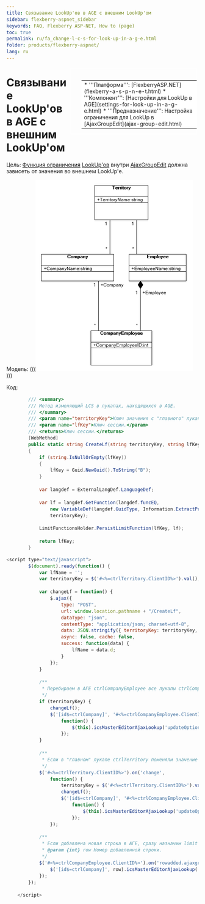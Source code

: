 ```yaml
---
title: Связывание LookUp'ов в AGE с внешним LookUp'ом
sidebar: flexberry-aspnet_sidebar
keywords: FAQ, Flexberry ASP-NET, How to (page)
toc: true
permalink: ru/fa_change-l-c-s-for-look-up-in-a-g-e.html
folder: products/flexberry-aspnet/
lang: ru
---
```


<div style="margin:5px; padding-left:28px; float:right; width:60%; outline:1px solid white;">
<br>
<table border="0" width="100%" bgcolor="#6495ED">
<tbody><tr><td bgcolor="#FFFFFF">
* '''Платформа''': [FlexberryASP.NET](flexberry-a-s-p-n-e-t.html)
* '''Компонент''': [Настройки для LookUp в AGE](settings-for-look-up-in-a-g-e.html)
* '''Предназначение''': Настройка ограничения для LookUp в [AjaxGroupEdit](ajax-group-edit.html) 
</td>
</tr></tbody></table></a>
</div>



# Связывание LookUp'ов в AGE с внешним LookUp'ом
Цель: 
[Функция ограничения](limit-function.html) [LookUp'ов](master-editor-ajax-look-up.html) внутри [AjaxGroupEdit](ajax-group-edit.html) должна зависеть от значения во внешнем LookUp'е.


Модель:
(((![](/images/pages/img/page/ChangeLCSForLookUpInAGE/model04122015.png))))

Код:
```cs
        /// <summary>
        /// Метод изменяющий LCS в лукапах, находящихся в AGE.
        /// </summary>
        /// <param name="territoryKey">Ключ значения с "главного" лукапа.</param>
        /// <param name="lfKey">Ключ сессии.</param>
        /// <returns>Ключ сессии.</returns>
        [WebMethod]
        public static string CreateLf(string territoryKey, string lfKey)
        {
            if (string.IsNullOrEmpty(lfKey))
            {
                lfKey = Guid.NewGuid().ToString("B");
            }

            var langdef = ExternalLangDef.LanguageDef;

            var lf = langdef.GetFunction(langdef.funcEQ,
                new VariableDef(langdef.GuidType, Information.ExtractPropertyName<Company>(x => x.Territory)),
                territoryKey);

            LimitFunctionsHolder.PersistLimitFunction(lfKey, lf);

            return lfKey;
        }
```
```javascript
<script type="text/javascript">
        $(document).ready(function() {
            var lfName = '';
            var territoryKey = $('#<%=ctrlTerritory.ClientID%>').val();

            var changeLf = function() {
                $.ajax({
                    type: "POST",
                    url: window.location.pathname + "/CreateLf",
                    dataType: "json",
                    contentType: "application/json; charset=utf-8",
                    data: JSON.stringify({ territoryKey: territoryKey, lfKey: lfName }),
                    async: false, cache: false,
                    success: function(data) {
                        lfName = data.d;
                    }
                });
            }

            /**
             * Перебираем в АГЕ ctrlCompanyEmployee все лукапы ctrlCompany и проставляем им измененный limit function.
             */
            if (territoryKey) {
                changeLf();
                $('[id$=ctrlCompany]', '#<%=ctrlCompanyEmployee.ClientID%>').each(
                    function() {
                        $(this).icsMasterEditorAjaxLookup('updateOptions', { lookup: { LFName: lfName } });
                    });
            }

            /**
             * Если в "главном" лукапе ctrlTerritory поменяли значение - то переопределяем все лукапы ctrlCompany в АГЕ ctrlCompanyEmployee.
             */
            $('#<%=ctrlTerritory.ClientID%>').on('change',
                function() {
                    territoryKey = $('#<%=ctrlTerritory.ClientID%>').val();
                    changeLf();
                    $('[id$=ctrlCompany]', '#<%=ctrlCompanyEmployee.ClientID%>').each(
                        function() {
                            $(this).icsMasterEditorAjaxLookup('updateOptions', { lookup: { LFName: lfName } });
                        });
                });

            /**
             * Если добавлена новая строка в АГЕ, сразу назначим limit function.
             * @param {int} row Номер добавленной строки.
             */
            $('#<%=ctrlCompanyEmployee.ClientID%>').on('rowadded.ajaxgroupedit', function(row) {
                $('[id$=ctrlCompany]', row).icsMasterEditorAjaxLookup('updateOptions', { lookup: { LFName: lfName } });
            });
        });

    </script>
```


